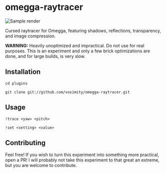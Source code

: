 # omegga-raytracer

![Sample render](https://i.imgur.com/uxZ9M3Z.jpg)

Cursed raytracer for Omegga, featuring shadows, reflections, transparency, and image compression.

**WARNING:** Heavily unoptimized and impractical. Do not use for real purposes.
This is an experiment and only a few brick optimizations are done, and for large builds,
is very slow.

## Installation

`cd plugins`

`git clone git://github.com/voximity/omegga-raytracer.git`

## Usage

`!trace <yaw> <pitch>`

`!set <setting> <value>`

## Contributing

Feel free! If you wish to turn this experiment into something more practical, open a PR!
I will probably not take this experiment to that great an extreme, but you are welcome to
contribute.
